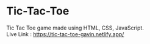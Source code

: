 # Tic-Tac-Toe
Tic Tac Toe game made using HTML, CSS, JavaScript. <br/>
Live Link : https://tic-tac-toe-gavin.netlify.app/
